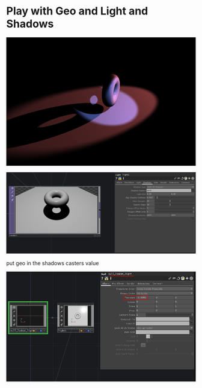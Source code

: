 # Play with Geo and Light and Shadows

![Capture](Capture.PNG)


![Capture](light_shadows.PNG)

put geo in the shadows casters value

![Capture](null_lookat_light.PNG)